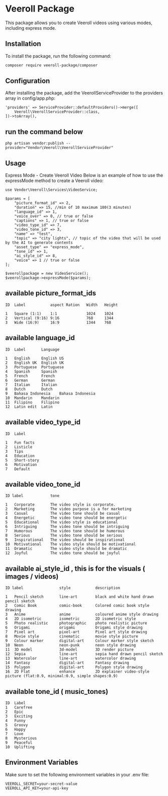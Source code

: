# Veeroll Package

This package allows you to create Veeroll videos using various modes, including express mode.

## Installation

To install the package, run the following command:

```bash
composer require veeroll-package/composer
```

## Configuration
After installing the package, add the VeerollServiceProvider to the providers array in config/app.php:

```
'providers' => ServiceProvider::defaultProviders()->merge([
    Veeroll\VeerollServiceProvider::class,
])->toArray(),
```
## run the command below
```
php artisan vendor:publish --provider="Vendor\Veeroll\VeerollServiceProvider"

```

##  Usage
Express Mode - Create Veeroll Video
Below is an example of how to use the expressMode method to create a Veeroll video:

```
use Vendor\Veeroll\Services\VideoService;

$params = [
    "picture_format_id" => 2,
    "duration" => 15, //min of 10 maximum 180(3 minutes) 
    "language_id" => 1,
    "voice_over" => 0, // true or false 
    "captions" => 1, // true or false
    "video_type_id" => 7,
    "video_tone_id" => 3,
    "name" => "test", 
    "topic" => "city lights", // topic of the video that will be used by the AI to generate contents
    "asset_type" => "express_mode",
    "tone_id" => 1,
    "ai_style_id" => 8,
    "voice" => 1 // true or false
];

$veerollpackage = new VideoService();
$veerollpackage->expressMode($params);

```

## available picture_format_ids
```
ID  Label           aspect Ration   Width   Height

1	Square (1:1)	1:1	            1024	1024
2	Vertical (9:16)	9:16	        768	    1344
3	Wide (16:9)	    16:9	        1344	768
```

## available language_id

```
ID  Label       Language

1	English	    English US
2	English UK	English UK
3	Portuguese	Portuguese
4	Spanish	    Spanish
5	French	    French
6	German  	German
7	Italian	    Italian
8	Dutch	    Dutch
9	Bahasa Indonesia	Bahasa Indonesia
10	Mandarin	Mandarin
11	Filipino	Filipino
12	Latin edit	Latin
```

## available video_type_id

```
ID  Label

1	Fun facts
2	Listicle
3	Tips
4	Education
5	Short-story
6	Motivation
7   Default
```

## available video_tone_id

```
ID label            tone

1	Corporate	    The video style is corporate.
2	Marketing	    The video purpose is a for marketing
3	Casual	        The video tone should be casual
4	Energetic	    The video tone should be energetic
5	Educational	    The video style is educational
6	Intriguing	    The video tone should be intriguing
7	Humorous	    The video tone should be humorous
8	Serious	        The video tone should be serious
9	Inspirational	The video should be inspirational
10	Motivational	The video style should be motivational
11	Dramatic	    The video style should be dramatic
12	Joyful	        The video tone should be joyful
```

## available ai_style_id , this is for the visuals ( images / videos)
```
ID label                style           description

1	Pencil sketch	    line-art	    black and white hand drawn pencil sketch
2	Comic Book          comic-book	    Colored comic book style drawing
3	Anime	            anime	        coloured anime style drawing
4	2D isometric	    isometric	    2D isometric style
5	Photo realistic	    photographic	photo realistic picture
6	Origami	            origami	        Origami style drawing
7	Pixel art	        pixel-art	    Pixel art style drawing
8	Movie style	        cinematic	    movie style picture
9	Colour marker	    digital-art	    Colour marker style sketch
10	Neon	            neon-punk	    neon style drawing
11	3D model	        3d-model	    3D render picture
12	Sepia	            line-art	    sepia hand drawn pencil sketch
13	Watercolor	        line-art	    watercolor drawing
14	Fantasy	            digital-art	    Fantasy drawing
15	Polygon	            digital-art	    Polygon style drawing
16	2D Flat	            enhance	        2D explainer video-style picture (flat:0.9, minimal:0.9, simple shapes:0.9)

```

## available tone_id ( music_tones)
```
ID  Label
1	Carefree
2	Epic
3	Exciting
4	Funny
5	Groovy
6	Happy
7	Love
8	Mysterious
9	Peaceful
10	Uplifting

```

## Environment Variables
Make sure to set the following environment variables in your .env file:

```
VEEROLL_SECRET=your-secret-value
VEEROLL_API_KEY=your-api-key
```